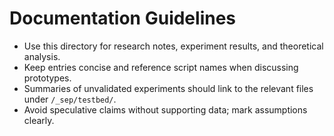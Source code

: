 # Documentation Guidelines

- Use this directory for research notes, experiment results, and theoretical analysis.
- Keep entries concise and reference script names when discussing prototypes.
- Summaries of unvalidated experiments should link to the relevant files under `/_sep/testbed/`.
- Avoid speculative claims without supporting data; mark assumptions clearly.
